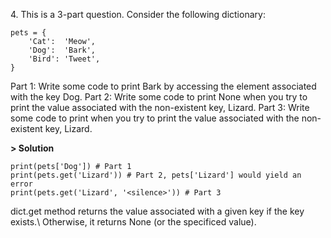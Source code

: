 4\. This is a 3-part question. Consider the following dictionary:
```
pets = {
    'Cat':  'Meow',
    'Dog':  'Bark',
    'Bird': 'Tweet',
}
```
Part 1: Write some code to print Bark by accessing the element associated with the key Dog.
Part 2: Write some code to print None when you try to print the value associated with the non-existent key, Lizard.
Part 3: Write some code to print <silence> when you try to print the value associated with the non-existent key, Lizard.

**> Solution**
```
print(pets['Dog']) # Part 1
print(pets.get('Lizard')) # Part 2, pets['Lizard'] would yield an error
print(pets.get('Lizard', '<silence>')) # Part 3
```
dict.get method returns the value associated with a given key if the key exists.\ 
Otherwise, it returns None (or the specificed value).